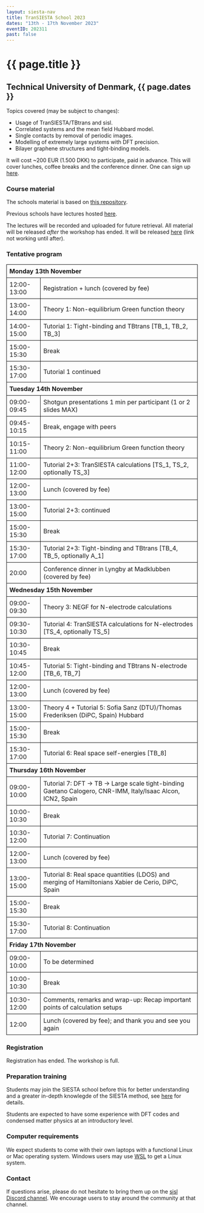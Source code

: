 ```yaml
---
layout: siesta-nav
title: TranSIESTA School 2023
dates: "13th - 17th November 2023"
eventID: 202311
past: false
---
```

# {{ page.title }}
## Technical University of Denmark, {{ page.dates }}

<style>
  table {
    margin-left:auto;
    margin-right:auto;
    text-align:left;
  }
  table, tr, td, th {
    border-collapse: collapse;
  }
  td, th {
    border:1px solid black;
  }
  th, td {
    padding:7px;
    text-align:left;
  }
  th.borderless {
    border-top:0px;
    border-left:0px;
  }
  a.tbd {
    color: red;
  }
</style>

Topics covered (may be subject to changes):

* Usage of TranSIESTA/TBtrans and sisl.
* Correlated systems and the mean field Hubbard model.
* Single contacts by removal of periodic images.
* Modelling of extremely large systems with DFT precision.
* Bilayer graphene structures and tight-binding models.

It will cost ~200 EUR (1.500 DKK) to participate, paid in advance. This will cover lunches, coffee breaks and the conference dinner.
One can sign up [here](https://www.conferencemanager.dk/invitation-workshoptoolsforelectiontransport).


### Course material

The schools material is based on [this repository](https://github.com/zerothi/ts-tbt-sisl-tutorial).

Previous schools have lectures hosted [here](https://www.youtube.com/channel/UCyi1DHDq2RGnN-Vaigq5lTA/videos?view=0&sort=da&flow=grid).

The lectures will be recorded and uploaded for future retrieval. All material will be released *after* the workshop has ended.
It will be released [here](https://github.com/zerothi/ts-tbt-sisl-tutorial/releases/tag/v2023.11) (link not working until after).

### Tentative program

<table>

<tbody>
<tr><th COLSPAN="2"> Monday 13th November</th></tr>
<tr><td>12:00-13:00</td><td> Registration + lunch (covered by fee)</td></tr>
<tr><td>13:00-14:00</td><td> Theory 1: Non-equilibrium Green function theory</td></tr>
<tr><td>14:00-15:00</td><td> Tutorial 1: Tight-binding and TBtrans [TB_1, TB_2, TB_3]</td></tr>
<tr><td>15:00-15:30</td><td> Break</td></tr>
<tr><td>15:30-17:00</td><td> Tutorial 1 continued</td></tr>

<tr><th COLSPAN="2"> Tuesday 14th November</th></tr>
<tr><td>09:00-09:45</td><td> Shotgun presentations 1 min per participant (1 or 2 slides MAX)</td></tr>
<tr><td>09:45-10:15</td><td> Break, engage with peers</td></tr>
<tr><td>10:15-11:00</td><td> Theory 2: Non-equilibrium Green function theory</td></tr>
<tr><td>11:00-12:00</td><td> Tutorial 2+3: TranSIESTA calculations [TS_1, TS_2, optionally TS_3]</td></tr>
<tr><td>12:00-13:00</td><td> Lunch (covered by fee)</td></tr>
<tr><td>13:00-15:00</td><td> Tutorial 2+3: continued</td></tr>
<tr><td>15:00-15:30</td><td> Break</td></tr>
<tr><td>15:30-17:00</td><td> Tutorial 2+3: Tight-binding and TBtrans [TB_4, TB_5, optionally A_1]</td></tr>
<tr><td>20:00</td><td> Conference dinner in Lyngby at Madklubben (covered by fee)</td></tr>

<tr><th COLSPAN="2"> Wednesday 15th November</th></tr>
<tr><td>09:00-09:30</td><td> Theory 3: NEGF for N-electrode calculations</td></tr>
<tr><td>09:30-10:30</td><td> Tutorial 4: TranSIESTA calculations for N-electrodes [TS_4, optionally TS_5]</td></tr>
<tr><td>10:30-10:45</td><td> Break</td></tr>
<tr><td>10:45-12:00</td><td> Tutorial 5: Tight-binding and TBtrans N-electrode [TB_6, TB_7]</td></tr>
<tr><td>12:00-13:00</td><td> Lunch (covered by fee)</td></tr>
<tr><td>13:00-15:00</td><td> Theory 4 + Tutorial 5: Sofia Sanz (DTU)/Thomas Frederiksen (DiPC, Spain) Hubbard</td></tr>
<tr><td>15:00-15:30</td><td> Break</td></tr>
<tr><td>15:30-17:00</td><td> Tutorial 6: Real space self-energies [TB_8]</td></tr>
<!-- <tr><td>15:30-17:00</td><td> Tutorial 6: Plotting real space quantities, opt for change</td></tr> -->

<tr><th COLSPAN="2"> Thursday 16th November</th></tr>
<tr><td>09:00-10:00</td><td> Tutorial 7: DFT -> TB -> Large scale tight-binding Gaetano Calogero, CNR-IMM, Italy/Isaac Alcon, ICN2, Spain</td></tr>
<tr><td>10:00-10:30</td><td> Break</td></tr>
<tr><td>10:30-12:00</td><td> Tutorial 7: Continuation</td></tr>
<tr><td>12:00-13:00</td><td> Lunch (covered by fee)</td></tr>
<tr><td>13:00-15:00</td><td> Tutorial 8: Real space quantities (LDOS) and merging of Hamiltonians Xabier de Cerio, DiPC, Spain</td></tr>
<tr><td>15:00-15:30</td><td> Break</td></tr>
<tr><td>15:30-17:00</td><td> Tutorial 8: Continuation</td></tr>

<tr><th COLSPAN="2"> Friday 17th November</th></tr>
<tr><td>09:00-10:00</td><td> To be determined</td></tr>
<tr><td>10:00-10:30</td><td> Break</td></tr>
<tr><td>10:30-12:00</td><td> Comments, remarks and wrap-up: Recap important points of calculation setups</td></tr>
<tr><td>12:00</td><td>Lunch (covered by fee); and thank you and see you again</td></tr>
</tbody>
</table>


### Registration

Registration has ended. The workshop is full.

<!--
Please sign up [here](https://www.conferencemanager.dk/invitation-workshoptoolsforelectiontransport).
The cost of ~200 EUR is to be paid upon registration.
-->


### Preparation training

Students may join the SIESTA school before this for better understanding and a greater in-depth knowlegde
of the SIESTA method, see [here](../SIESTA_School-2023) for details.

Students are expected to have some experience with DFT codes and condensed matter physics at an
introductory level.


### Computer requirements

We expect students to come with their own laptops with a functional Linux or Mac operating system.
Windows users may use [WSL](https://learn.microsoft.com/en-us/windows/wsl/install) to get a Linux system.


### Contact

If questions arise, please do not hesitate to bring them up on the [sisl Discord channel](https://discord.gg/5XnFXFdkv2).
We encourage users to stay around the community at that channel.
